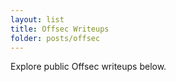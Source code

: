 ```yaml
---
layout: list
title: Offsec Writeups
folder: posts/offsec
---
```


Explore public Offsec writeups below.

